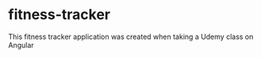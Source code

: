 # fitness-tracker
This fitness tracker application was created when taking a Udemy class on Angular
